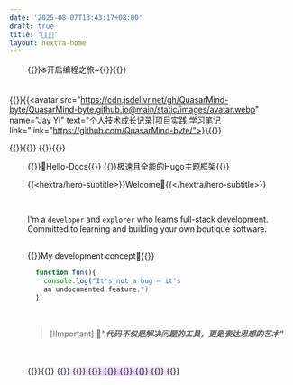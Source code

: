 ```yaml
---
date: '2025-08-07T13:43:17+08:00'
draft: true
title: '🍁🍁🍁'
layout: hextra-home
---
```

<div style="padding-left: 2rem;">
{{<hextra/hero-badge>}}❄️开启编程之旅~{{<icon "arrow-circle-right">}}{{</hextra/hero-badge>}}
</div>
</br>

{{<center-container>}}{{<avatar src="https://cdn.jsdelivr.net/gh/QuasarMind-byte/QuasarMind-byte.github.io@main/static/images/avatar.webp" name="Jay YI" text="个人技术成长记录|项目实践|学习笔记 link="link="https://github.com/QuasarMind-byte/">}}{{</center-container>}}

{{<center-container>}}{{<icon name="cube-transparent" >}} {{<typewriter color="purple">}}{{</center-container>}}


<div class="home-section" style="align-items: center; margin-left: 2rem">
{{<hextra/hero-headline>}}🎨Hello-Docs{{</hextra/hero-headline>}}
{{<hextra/hero-subtitle>}}极速且全能的Hugo主题框架{{</hextra/hero-subtitle>}}
<br>

{{<hextra/hero-subtitle>}}Welcome👋{{</hextra/hero-subtitle>}}

<br>

I'm a `developer` and `explorer` who learns full-stack development. Committed to learning and building your own boutique software.

</br>
{{<hextra/hero-subtitle>}}My development concept🎯{{</hextra/hero-subtitle>}}

```js
  function fun(){
    console.log("It's not a bug – it's 
    an undocumented feature.")
  }
```
</br>

>[!Important] 🌟***"代码不仅是解决问题的工具，更是表达思想的艺术"***

</br>
</br>
{{<hextra/feature-grid>}}{{<hextra/feature-card title="🎬前端" subtitle="前端技术学习记录</br> HTML/CSS   ` |` JavaScript `|` Vue " class="hx:aspect-auto hx:md:aspect-[1.1/1] hx:max-md:min-h-[340px]" style="background: radial-gradient(ellipse at 50% 80%,rgba(194,97,254,0.15),hsla(0,0%,100%,0));">}} {{<hextra/feature-card title="🚀后端" subtitle="后端技术学习记录 </br>Java` |` Go` |` Mysql `|` Spring" class="hx:aspect-auto hx:md:aspect-[1.1/1] hx:max-md:min-h-[340px]" style="background: radial-gradient(ellipse at 50% 80%,rgba(194,97,254,0.15),hsla(0,0%,100%,0));">}}
{{<hextra/feature-card title="🌟项目Star" subtitle="项目架构</br>参观 `Github`" class="hx:aspect-auto hx:md:aspect-[1.1/1] hx:max-md:min-h-[340px]" style="background: radial-gradient(ellipse at 50% 80%,rgba(194,97,254,0.15),hsla(0,0%,100%,0));">}}
{{<hextra/feature-card title="♊书籍阅读" subtitle="阅读书籍记录" >}}
{{<hextra/feature-card title="🧭美图" subtitle="美图记录" >}}
{{<hextra/feature-card title="🗺️杂记" subtitle="日常生活记录" >}}
{{<hextra/feature-card title="🥥厨艺" subtitle="菜谱记录" >}}
{{<hextra/feature-card title="🎻其他" subtitle="其他技能学习记录" >}}
{{</hextra/feature-grid>}} 
</div>